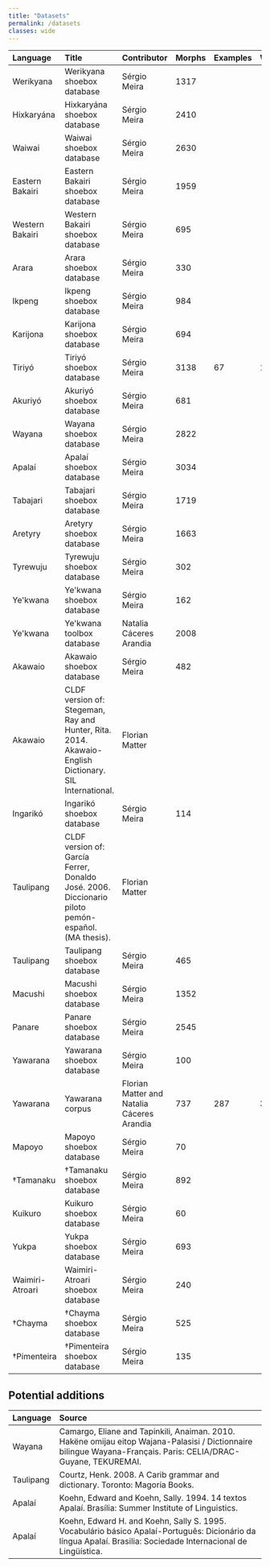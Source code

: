 ```yaml
---
title: "Datasets"
permalink: /datasets
classes: wide
---
```


| Language        | Title                                                                                                 | Contributor                                | Morphs   | Examples   | Wordforms   | Forms   |
|:----------------|:------------------------------------------------------------------------------------------------------|:-------------------------------------------|:---------|:-----------|:------------|:--------|
| Werikyana       | Werikyana shoebox database                                                                            | Sérgio Meira                               | 1317     |            |             |         |
| Hixkaryána      | Hixkaryána shoebox database                                                                           | Sérgio Meira                               | 2410     |            |             |         |
| Waiwai          | Waiwai shoebox database                                                                               | Sérgio Meira                               | 2630     |            |             |         |
| Eastern Bakairi | Eastern Bakairi shoebox database                                                                      | Sérgio Meira                               | 1959     |            |             |         |
| Western Bakairi | Western Bakairi shoebox database                                                                      | Sérgio Meira                               | 695      |            |             |         |
| Arara           | Arara shoebox database                                                                                | Sérgio Meira                               | 330      |            |             |         |
| Ikpeng          | Ikpeng shoebox database                                                                               | Sérgio Meira                               | 984      |            |             |         |
| Karijona        | Karijona shoebox database                                                                             | Sérgio Meira                               | 694      |            |             |         |
| Tiriyó          | Tiriyó shoebox database                                                                               | Sérgio Meira                               | 3138     | 67         | 130         |         |
| Akuriyó         | Akuriyó shoebox database                                                                              | Sérgio Meira                               | 681      |            |             |         |
| Wayana          | Wayana shoebox database                                                                               | Sérgio Meira                               | 2822     |            |             |         |
| Apalaí          | Apalaí shoebox database                                                                               | Sérgio Meira                               | 3034     |            |             |         |
| Tabajari        | Tabajari shoebox database                                                                             | Sérgio Meira                               | 1719     |            |             |         |
| Aretyry         | Aretyry shoebox database                                                                              | Sérgio Meira                               | 1663     |            |             |         |
| Tyrewuju        | Tyrewuju shoebox database                                                                             | Sérgio Meira                               | 302      |            |             |         |
| Ye'kwana        | Ye'kwana shoebox database                                                                             | Sérgio Meira                               | 162      |            |             |         |
| Ye'kwana        | Ye'kwana toolbox database                                                                             | Natalia Cáceres Arandia                    | 2008     |            |             |         |
| Akawaio         | Akawaio shoebox database                                                                              | Sérgio Meira                               | 482      |            |             |         |
| Akawaio         | CLDF version of: Stegeman, Ray and Hunter, Rita. 2014. Akawaio-English Dictionary. SIL International. | Florian Matter                             |          |            |             | 3002    |
| Ingarikó        | Ingarikó shoebox database                                                                             | Sérgio Meira                               | 114      |            |             |         |
| Taulipang       | CLDF version of: García Ferrer, Donaldo José. 2006. Diccionario piloto pemón-español. (MA thesis).    | Florian Matter                             |          |            |             | 835     |
| Taulipang       | Taulipang shoebox database                                                                            | Sérgio Meira                               | 465      |            |             |         |
| Macushi         | Macushi shoebox database                                                                              | Sérgio Meira                               | 1352     |            |             |         |
| Panare          | Panare shoebox database                                                                               | Sérgio Meira                               | 2545     |            |             |         |
| Yawarana        | Yawarana shoebox database                                                                             | Sérgio Meira                               | 100      |            |             |         |
| Yawarana        | Yawarana corpus                                                                                       | Florian Matter and Natalia Cáceres Arandia | 737      | 287        | 375         | 2       |
| Mapoyo          | Mapoyo shoebox database                                                                               | Sérgio Meira                               | 70       |            |             |         |
| †Tamanaku       | †Tamanaku shoebox database                                                                            | Sérgio Meira                               | 892      |            |             |         |
| Kuikuro         | Kuikuro shoebox database                                                                              | Sérgio Meira                               | 60       |            |             |         |
| Yukpa           | Yukpa shoebox database                                                                                | Sérgio Meira                               | 693      |            |             |         |
| Waimiri-Atroari | Waimiri-Atroari shoebox database                                                                      | Sérgio Meira                               | 240      |            |             |         |
| †Chayma         | †Chayma shoebox database                                                                              | Sérgio Meira                               | 525      |            |             |         |
| †Pimenteira     | †Pimenteira shoebox database                                                                          | Sérgio Meira                               | 135      |            |             |         |

## Potential additions

| Language   | Source                                                                                                                                                          |
|:-----------|:----------------------------------------------------------------------------------------------------------------------------------------------------------------|
| Wayana     | Camargo, Eliane and Tapinkili, Anaiman. 2010. Hakëne omijau eitop Wajana-Palasisi / Dictionnaire bilingue Wayana-Français. Paris: CELIA/DRAC-Guyane, TEKUREMAI. |
| Taulipang  | Courtz, Henk. 2008. A Carib grammar and dictionary. Toronto: Magoria Books.                                                                                     |
| Apalaí     | Koehn, Edward and Koehn, Sally. 1994. 14 textos Apalaí. Brasília: Summer Institute of Linguistics.                                                              |
| Apalaí     | Koehn, Edward H. and Koehn, Sally S. 1995. Vocabulário básico Apalaí-Português: Dicionário da língua Apalaí. Brasilia: Sociedade Internacional de Lingüística.  |
